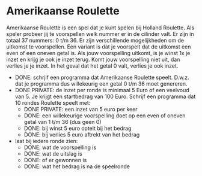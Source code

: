 # Amerikaanse Roulette

Amerikaanse Roulette is een spel dat je kunt spelen bij Holland Roulette. Als speler probeer jij te voorspellen welk nummer er in de cilinder valt. Er zijn in totaal 37 nummers: 0 t/m 36. Er zijn verschillende mogelijkheden om de uitkomst te voorspellen. Een variant is dat je voorspelt dat de uitkomst een even of een oneven getal is. Als jouw voorspelling uitkomt, is je winst 1x je inzet en krijg je ook je inzet terug. Komt jouw voorspelling niet uit, dan verlies je je inzet. In het geval dat het getal 0 valt, verlies je ook inzet.
- DONE: schrjif een programma dat Amerikaanse Roulette speelt. D.w.z. dat je programma dus willekeurig een getal 0 t/m 36 moet genereren.
- DONE PRIVATE: de inzet per ronde is minimaal 5 Euro of een veelvoud van 5. Je krijgt een startbedrag van 100 Euro. Schrijf een programma dat 10 rondes Roulette speelt met:
    - DONE PRIVATE: een inzet van 5 euro per keer 
    - DONE: een willekeurige voorspelling doet op een even of oneven getal van 1 t/m 36 (dus geen 0)
    - DONE: bij winst 5 euro optelt bij het bedrag
    - DONE: bij verlies 5 euro aftrekt van het bedrag
- laat bij iedere ronde zien:
    - DONE: wat de voorspelling is
    - DONE: wat de uitslag is
    - DONE: of er gewonnen is
    - DONE: wat het bedrag is na de speelronde
